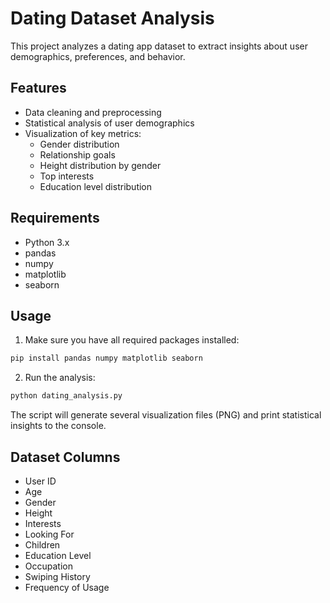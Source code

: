 # Dating Dataset Analysis

This project analyzes a dating app dataset to extract insights about user demographics, preferences, and behavior.

## Features

- Data cleaning and preprocessing
- Statistical analysis of user demographics
- Visualization of key metrics:
  - Gender distribution
  - Relationship goals
  - Height distribution by gender
  - Top interests
  - Education level distribution

## Requirements

- Python 3.x
- pandas
- numpy
- matplotlib
- seaborn

## Usage

1. Make sure you have all required packages installed:
```bash
pip install pandas numpy matplotlib seaborn
```

2. Run the analysis:
```bash
python dating_analysis.py
```

The script will generate several visualization files (PNG) and print statistical insights to the console.

## Dataset Columns

- User ID
- Age
- Gender
- Height
- Interests
- Looking For
- Children
- Education Level
- Occupation
- Swiping History
- Frequency of Usage
